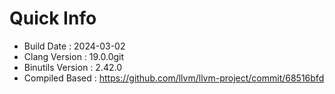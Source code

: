 # Quick Info
* Build Date : 2024-03-02
* Clang Version : 19.0.0git
* Binutils Version : 2.42.0
* Compiled Based : https://github.com/llvm/llvm-project/commit/68516bfd
